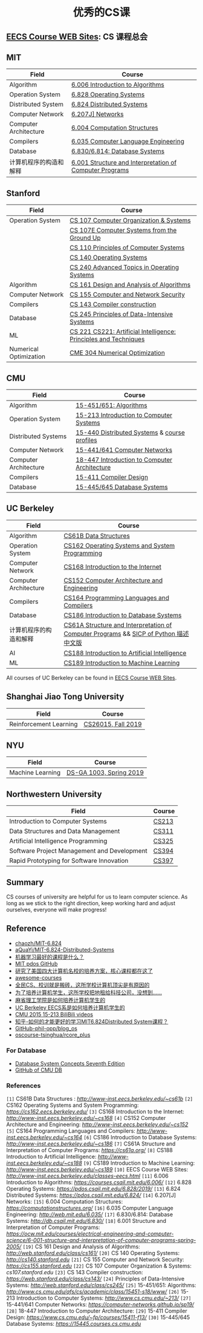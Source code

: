 <h1 align="center">优秀的CS课</h1>

## [EECS Course WEB Sites](http://www-inst.eecs.berkeley.edu/classes-eecs.html): CS 课程总会

## MIT

| Field                  | Course                                                       |
| ---------------------- | ------------------------------------------------------------ |
| Algorithm              | [6.006 Introduction to Algorithms](https://courses.csail.mit.edu/6.006/) |
| Operation System       | [6.828 Operating Systems](https://pdos.csail.mit.edu/6.828/2019/) |
| Distributed System     | [6.824 Distributed Systems](https://pdos.csail.mit.edu/6.824/) |
| Computer Network       | [6.207J\] Networks](https://github.com/adolphlwq/awesome-cs-course/blob/master) |
| Computer Architecture  | [6.004 Computation Structures](https://computationstructures.org/) |
| Compilers              | [6.035 Computer Language Engineering](http://web.mit.edu/6.035/) |
| Database               | [6.830/6.814: Database Systems](http://db.csail.mit.edu/6.830/) |
| 计算机程序的构造和解释 | [6.001 Structure and Interpretation of Computer Programs](https://ocw.mit.edu/courses/electrical-engineering-and-computer-science/6-001-structure-and-interpretation-of-computer-programs-spring-2005/) |

## Stanford

| Field                  | Course                                                       |
| ---------------------- | ------------------------------------------------------------ |
| Operation System       | [CS 107 Computer Organization & Systems](http://cs107.stanford.edu/) |
|                        | [CS 107E Computer Systems from the Ground Up](https://cs107e.github.io/) |
|                        | [CS 110 Principles of Computer Systems](http://cs110.stanford.edu/) |
|                        | [CS 140 Operating Systems](http://cs140.stanford.edu/)       |
|                        | [CS 240 Advanced Topics in Operating Systems](http://cs240.stanford.edu/) |
| Algorithm              | [CS 161 Design and Analysis of Algorithms](http://web.stanford.edu/class/cs161/) |
| Computer Network       | [CS 155 Computer and Network Security](https://cs155.stanford.edu/) |
| Compilers              | [CS 143 Compiler construction](https://web.stanford.edu/class/cs143/) |
| Database               | [CS 245 Principles of Data-Intensive Systems](http://web.stanford.edu/class/cs245/) |
| ML                     | [CS 221 CS221: Artificial Intelligence: Principles and Techniques](http://web.stanford.edu/class/cs221/) |
| Numerical Optimization | [CME 304 Numerical Optimization](https://web.stanford.edu/class/cme304/) |

## CMU

| Field                 | Course                                                       |
| --------------------- | ------------------------------------------------------------ |
| Algorithm             | [15-451/651: Algorithms](http://www.cs.cmu.edu/afs/cs/academic/class/15451-s18/www/) |
| Operation System      | [15-213 Introduction to Computer Systems](http://www.cs.cmu.edu/~213/) |
| Distributed Systems   | [15-440 Distributed Systems](http://www.cs.cmu.edu/~srini/15-440/) & [course profiles](https://csd.cs.cmu.edu/course-profiles/15-440_640-distributed-systems) |
| Computer Network      | [15-441/641 Computer Networks](https://computer-networks.github.io/sp19/) |
| Computer Architecture | [18-447 Introduction to Computer Architecture](https://github.com/adolphlwq/awesome-cs-course/blob/master) |
| Compilers             | [15-411 Compiler Design](https://www.cs.cmu.edu/~fp/courses/15411-f13/) |
| Database              | [15-445/645 Database Systems](https://15445.courses.cs.cmu.edu/) |

## UC Berkeley

| Field                  | Course                                                       |
| ---------------------- | ------------------------------------------------------------ |
| Algorithm              | [CS61B Data Structures](http://www-inst.eecs.berkeley.edu/~cs61b) |
| Operation System       | [CS162 Operating Systems and System Programming](https://cs162.eecs.berkeley.edu/) |
| Computer Network       | [CS168 Introduction to the Internet](http://www-inst.eecs.berkeley.edu/~cs168) |
| Computer Architecture  | [CS152 Computer Architecture and Engineering](http://www-inst.eecs.berkeley.edu/~cs152) |
| Compilers              | [CS164 Programming Languages and Compilers](http://www-inst.eecs.berkeley.edu/~cs164) |
| Database               | [CS186 Introduction to Database Systems](http://www-inst.eecs.berkeley.edu/~cs186) |
| 计算机程序的构造和解释 | [CS61A Structure and Interpretation of Computer Programs](https://cs61a.org/) && [SICP of Python 描述 中文版](https://github.com/wizardforcel/sicp-py-zh) |
| AI                     | [CS188 Introduction to Artificial Intelligence](http://www-inst.eecs.berkeley.edu/~cs188) |
| ML                     | [CS189 Introduction to Machine Learning](http://www-inst.eecs.berkeley.edu/~cs189) |

All courses of UC Berkeley can be found in [EECS Course WEB Sites](http://www-inst.eecs.berkeley.edu/classes-eecs.html).

## Shanghai Jiao Tong University

| Field                  | Course                                                       |
| ---------------------- | ------------------------------------------------------------ |
| Reinforcement Learning | [CS26015, Fall 2019](http://www.cs.sjtu.edu.cn/~zou-jn/teaching.html) |

## NYU

| Field            | Course                                                       |
| ---------------- | ------------------------------------------------------------ |
| Machine Learning | [DS-GA 1003, Spring 2019](https://davidrosenberg.github.io/ml2019/#home) |

## Northwestern University

| Field                                       | Course                                            |
| ------------------------------------------- | ------------------------------------------------- |
| Introduction to Computer Systems            | [CS213](https://courses.cs.northwestern.edu/213/) |
| Data Structures and Data Management         | [CS311](https://courses.cs.northwestern.edu/311/) |
| Artificial Intelligence Programming         | [CS325](https://courses.cs.northwestern.edu/325/) |
| Software Project Management and Development | [CS394](https://courses.cs.northwestern.edu/394/) |
| Rapid Prototyping for Software Innovation   | [CS397](https://courses.cs.northwestern.edu/397/) |



## Summary

CS courses of university are helpful for us to learn computer science. As long as we stick to the right direction, keep working hard and adjust ourselves, everyone will make progress!

## Reference

- [chaozh/MIT-6.824](https://github.com/chaozh/MIT-6.824)
- [aQuaYi/MIT-6.824-Distributed-Systems](https://github.com/aQuaYi/MIT-6.824-Distributed-Systems)
- [机器学习最好的课程是什么？](https://www.zhihu.com/question/37031588)
- [MIT pdos GitHub](https://github.com/mit-pdos/)
- [研究了美国四大计算机名校的培养方案，核心课程都在这了](https://mp.weixin.qq.com/s/39Un5UkLULC39s3PX10AbA)
- [awesome-courses](https://github.com/prakhar1989/awesome-courses)
- [全民CS、校训就是搬砖，这所学校计算机顶尖是有原因的](https://mp.weixin.qq.com/s/Nm4doXPPDzJJS0RSU5YSkA)
- [为了培养计算机学生，这所学校把地租给科技公司，没想到......](https://mp.weixin.qq.com/s/deq-cT9139bJF7UGN4H8cA)
- [麻省理工学院是如何培养计算机学生的](https://mp.weixin.qq.com/s/eS-9OWZ1nWSPcrNd_GbuVA)
- [UC Berkeley EECS系是如何培养计算机学生的](https://mp.weixin.qq.com/s/P2tNxWQW8nIewvw_jHdhFQ)
- [CMU 2015 15-213 BiliBili videos](https://www.bilibili.com/video/av12977597)
- [知乎-如何的才能更好的学习MIT6.824Distributed System课程？](https://www.zhihu.com/question/29597104)
- [GitHub-phil-opp/blog_os](https://github.com/phil-opp/blog_os)
- [oscourse-tsinghua/rcore_plus](https://github.com/oscourse-tsinghua/rcore_plus)

### For Database

- [Database System Concepts Seventh Edition](https://www.db-book.com/db7/index.html)
- [GitHub of CMU DB](https://github.com/cmu-db)

### References

`[1]` CS61B Data Structures : *http://www-inst.eecs.berkeley.edu/~cs61b*
`[2]` CS162 Operating Systems and System Programming: *https://cs162.eecs.berkeley.edu/*
`[3]` CS168 Introduction to the Internet: *http://www-inst.eecs.berkeley.edu/~cs168*
`[4]` CS152 Computer Architecture and Engineering: *http://www-inst.eecs.berkeley.edu/~cs152*
`[5]` CS164 Programming Languages and Compilers: *http://www-inst.eecs.berkeley.edu/~cs164*
`[6]` CS186 Introduction to Database Systems: *http://www-inst.eecs.berkeley.edu/~cs186*
`[7]` CS61A Structure and Interpretation of Computer Programs: *https://cs61a.org/*
`[8]` CS188 Introduction to Artificial Intelligence: *http://www-inst.eecs.berkeley.edu/~cs188*
`[9]` CS189 Introduction to Machine Learning: *http://www-inst.eecs.berkeley.edu/~cs189*
`[10]` EECS Course WEB Sites: *http://www-inst.eecs.berkeley.edu/classes-eecs.html*
`[11]` 6.006 Introduction to Algorithms: *https://courses.csail.mit.edu/6.006/*
`[12]` 6.828 Operating Systems: *https://pdos.csail.mit.edu/6.828/2019/*
`[13]` 6.824 Distributed Systems: *https://pdos.csail.mit.edu/6.824/*
`[14]` 6.207[J] Networks: 
`[15]` 6.004 Computation Structures: *https://computationstructures.org/*
`[16]` 6.035 Computer Language Engineering: *http://web.mit.edu/6.035/*
`[17]` 6.830/6.814: Database Systems: *http://db.csail.mit.edu/6.830/*
`[18]` 6.001 Structure and Interpretation of Computer Programs: *https://ocw.mit.edu/courses/electrical-engineering-and-computer-science/6-001-structure-and-interpretation-of-computer-programs-spring-2005/*
`[19]` CS 161 Design and Analysis of Algorithms: *http://web.stanford.edu/class/cs161/*
`[20]` CS 140 Operating Systems: *http://cs140.stanford.edu*
`[21]` CS 155 Computer and Network Security: *https://cs155.stanford.edu*
`[22]` CS 107 Computer Organization & Systems: *cs107.stanford.edu*
`[23]` CS 143 Compiler construction: *https://web.stanford.edu/class/cs143/*
`[24]` Principles of Data-Intensive Systems: *http://web.stanford.edu/class/cs245/*
`[25]` 15-451/651: Algorithms: *http://www.cs.cmu.edu/afs/cs/academic/class/15451-s18/www/*
`[26]` 15-213 Introduction to Computer Systems: *http://www.cs.cmu.edu/~213/*
`[27]` 15-441/641 Computer Networks: *https://computer-networks.github.io/sp19/*
`[28]` 18-447 Introduction to Computer Architecture: 
`[29]` 15-411 Compiler Design: *https://www.cs.cmu.edu/~fp/courses/15411-f13/*
`[30]` 15-445/645 Database Systems: *https://15445.courses.cs.cmu.edu*